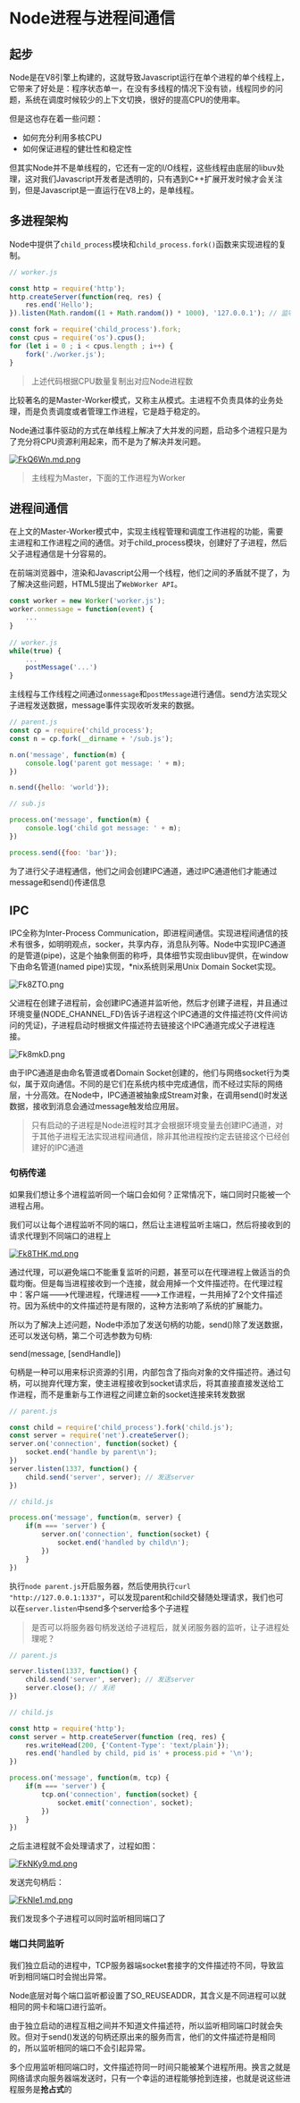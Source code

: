 # Node进程与进程间通信

## 起步

Node是在V8引擎上构建的，这就导致Javascript运行在单个进程的单个线程上，它带来了好处是：程序状态单一，在没有多线程的情况下没有锁，线程同步的问题，系统在调度时候较少的上下文切换，很好的提高CPU的使用率。

但是这也存在着一些问题：

- 如何充分利用多核CPU
- 如何保证进程的健壮性和稳定性

但其实Node并不是单线程的，它还有一定的I/O线程，这些线程由底层的libuv处理，这对我们Javascript开发者是透明的，只有遇到C++扩展开发时候才会关注到，但是Javascript是一直运行在V8上的，是单线程。

## 多进程架构

Node中提供了`child_process`模块和`child_process.fork()`函数来实现进程的复制。

```javascript
// worker.js

const http = require('http');
http.createServer(function(req, res) {
    res.end('Hello');
}).listen(Math.random((1 + Math.random()) * 1000), '127.0.0.1'); // 监听不同端口
```

```javascript
const fork = require('child_process').fork;
const cpus = require('os').cpus();
for (let i = 0 ; i < cpus.length ; i++) {
    fork('./worker.js');
}
```

> 上述代码根据CPU数量复制出对应Node进程数

比较著名的是Master-Worker模式，又称主从模式。主进程不负责具体的业务处理，而是负责调度或者管理工作进程，它是趋于稳定的。

Node通过事件驱动的方式在单线程上解决了大并发的问题，启动多个进程只是为了充分将CPU资源利用起来，而不是为了解决并发问题。

[![FkQ6Wn.md.png](https://s1.ax1x.com/2018/11/25/FkQ6Wn.md.png)](https://imgchr.com/i/FkQ6Wn)

> 主线程为Master，下面的工作进程为Worker

## 进程间通信

在上文的Master-Worker模式中，实现主线程管理和调度工作进程的功能，需要主进程和工作进程之间的通信。对于child_process模块，创建好了子进程，然后父子进程通信是十分容易的。

在前端浏览器中，渲染和Javascript公用一个线程，他们之间的矛盾就不提了，为了解决这些问题，HTML5提出了`WebWorker API`。

```javascript
const worker = new Worker('worker.js');
worker.onmessage = function(event) {
    ...
}
    
// worker.js
while(true) {
    ...
    postMessage('...')
}
```

主线程与工作线程之间通过`onmessage`和`postMessage`进行通信。send方法实现父子进程发送数据，message事件实现收听发来的数据。

```javascript
// parent.js
const cp = require('child_process');
const n = cp.fork(__dirname + '/sub.js');

n.on('message', function(m) {
    console.log('parent got message: ' + m);
})

n.send({hello: 'world'});
```

```javascript
// sub.js

process.on('message', function(m) {
    console.log('child got message: ' + m);
})

process.send({foo: 'bar'});
```

为了进行父子进程通信，他们之间会创建IPC通道，通过IPC通道他们才能通过message和send()传递信息

## IPC

IPC全称为Inter-Process Communication，即进程间通信。实现进程间通信的技术有很多，如明明观点，socker，共享内存，消息队列等。Node中实现IPC通道的是管道(pipe)，这是个抽象侧面的称呼，具体细节实现由libuv提供，在window下由命名管道(named pipe)实现，*nix系统则采用Unix Domain Socket实现。

![Fk8ZTO.png](https://s1.ax1x.com/2018/11/25/Fk8ZTO.png)

父进程在创建子进程前，会创建IPC通道并监听他，然后才创建子进程，并且通过环境变量(NODE_CHANNEL_FD)告诉子进程这个IPC通道的文件描述符(文件间访问的凭证)，子进程启动时根据文件描述符去链接这个IPC通道完成父子进程连接。

![Fk8mkD.png](https://s1.ax1x.com/2018/11/25/Fk8mkD.png)

由于IPC通道是由命名管道或者Domain Socket创建的，他们与网络socket行为类似，属于双向通信。不同的是它们在系统内核中完成通信，而不经过实际的网络层，十分高效。在Node中，IPC通道被抽象成Stream对象，在调用send()时发送数据，接收到消息会通过message触发给应用层。

> 只有启动的子进程是Node进程时其才会根据环境变量去创建IPC通道，对于其他子进程无法实现进程间通信，除非其他进程按约定去链接这个已经创建好的IPC通道

### 句柄传递

如果我们想让多个进程监听同一个端口会如何？正常情况下，端口同时只能被一个进程占用。

我们可以让每个进程监听不同的端口，然后让主进程监听主端口，然后将接收到的请求代理到不同端口的进程上

[![Fk8THK.md.png](https://s1.ax1x.com/2018/11/25/Fk8THK.md.png)](https://imgchr.com/i/Fk8THK)

通过代理，可以避免端口不能重复监听的问题，甚至可以在代理进程上做适当的负载均衡。但是每当进程接收到一个连接，就会用掉一个文件描述符。在代理过程中：客户端--->代理进程，代理进程--->工作进程，一共用掉了2个文件描述符。因为系统中的文件描述符是有限的，这种方法影响了系统的扩展能力。

所以为了解决上述问题，Node中添加了发送句柄的功能，send()除了发送数据，还可以发送句柄，第二个可选参数为句柄: 

send(message, [sendHandle])

句柄是一种可以用来标识资源的引用，内部包含了指向对象的文件描述符。通过句柄，可以抛弃代理方案，使主进程接收到socket请求后，将其直接直接发送给工作进程，而不是重新与工作进程之间建立新的socket连接来转发数据

```javascript
// parent.js

const child = require('child_process').fork('child.js');
const server = require('net').createServer();
server.on('connection', function(socket) {
    socket.end('handle by parent\n');
})
server.listen(1337, function() {
    child.send('server', server); // 发送server
})
```

```javascript
// child.js

process.on('message', function(m, server) {
    if(m === 'server') {
        server.on('connection', function(socket) {
            socket.end('handled by child\n');
        })
    }
})
```

执行`node parent.js`开启服务器，然后使用执行`curl "http://127.0.0.1:1337"`，可以发现parent和child交替随处理请求，我们也可以在`server.listen`中send多个server给多个子进程

>  是否可以将服务器句柄发送给子进程后，就关闭服务器的监听，让子进程处理呢？

```javascript
// parent.js

server.listen(1337, function() {
    child.send('server', server); // 发送server
    server.close(); // 关闭
})
```

```javascript
// child.js

const http = require('http');
const server = http.createServer(function (req, res) {
    res.writeHead(200, {'Content-Type': 'text/plain'});
    res.end('handled by child, pid is' + process.pid + '\n');
})

process.on('message', function(m, tcp) {
    if(m === 'server') {
        tcp.on('connection', function(socket) {
            socket.emit('connection', socket);
        })
    }
})
```

之后主进程就不会处理请求了，过程如图：

[![FkNKy9.md.png](https://s1.ax1x.com/2018/11/25/FkNKy9.md.png)](https://imgchr.com/i/FkNKy9)

发送完句柄后：

[![FkNle1.md.png](https://s1.ax1x.com/2018/11/25/FkNle1.md.png)](https://imgchr.com/i/FkNle1)

我们发现多个子进程可以同时监听相同端口了

### 端口共同监听

我们独立启动的进程中，TCP服务器端socket套接字的文件描述符不同，导致监听到相同端口时会抛出异常。

Node底层对每个端口监听都设置了SO_REUSEADDR，其含义是不同进程可以就相同的网卡和端口进行监听。

由于独立启动的进程互相之间并不知道文件描述符，所以监听相同端口时就会失败。但对于send()发送的句柄还原出来的服务而言，他们的文件描述符是相同的，所以监听相同的端口不会引起异常。

多个应用监听相同端口时，文件描述符同一时间只能被某个进程所用。换言之就是网络请求向服务器端发送时，只有一个幸运的进程能够抢到连接，也就是说这些进程服务是**抢占式**的
